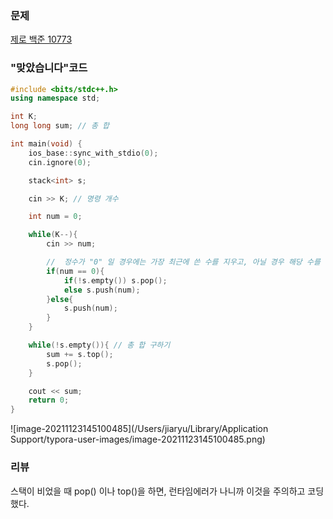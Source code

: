### 문제 

[제로 백준 10773](https://www.acmicpc.net/problem/10773)



### "맞았습니다"코드 

```c++
#include <bits/stdc++.h>
using namespace std;

int K;
long long sum; // 총 합 

int main(void) {
    ios_base::sync_with_stdio(0);
    cin.ignore(0);

    stack<int> s;

    cin >> K; // 명령 개수 

    int num = 0;

    while(K--){
        cin >> num;

        //  정수가 "0" 일 경우에는 가장 최근에 쓴 수를 지우고, 아닐 경우 해당 수를 쓴다.
        if(num == 0){
            if(!s.empty()) s.pop();
            else s.push(num);
        }else{
            s.push(num);
        }
    }

    while(!s.empty()){ // 총 합 구하기 
        sum += s.top();
        s.pop();
    }

    cout << sum;
    return 0;
}
```

![image-20211123145100485](/Users/jiaryu/Library/Application Support/typora-user-images/image-20211123145100485.png)



### 리뷰

스택이 비었을 때 pop() 이나 top()을 하면, 런타임에러가 나니까 이것을 주의하고 코딩했다. 